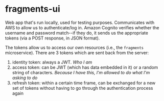 # fragments-ui

Web app that's run locally, used for testing purposes. Communicates with AWS to allow us to authenticate/log in. Amazon Cognito verifies whether the username and password match--if they do, it sends us the appropriate tokens (via a POST response, in JSON format).

The tokens allow us to access our own resources (i.e., the `fragments` microservice). There are 3 tokens which are sent back from the server:

1. identity token: always a JWT. _Who I am_
2. access token: can be JWT (which has data embedded in it) or a random string of characters. _Because I have this, I'm allowed to do what I'm asking to do_
3. refresh token: within a certain time frame, can be exchanged for a new set of tokens without having to go through the authentication process again
